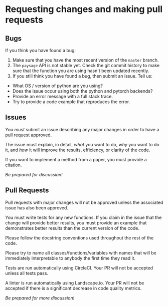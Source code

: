 # Requesting changes and making pull requests

## Bugs

If you think you have found a bug:

1. Make sure that you have the most recent version of the `master` branch.
2. The `paysage` API is not stable yet. Check the git commit history
to make sure that the function you are using hasn't been updated recently.
3. If you still think you have found a bug, then submit an issue. Tell us:
- What OS / version of python are you using?
- Does the issue occur using both the python and pytorch backends?
- Provide an error message with a full stack trace. 
- Try to provide a code example that reproduces the error.

## Issues

You *must* submit an issue describing any major changes in order to have a
pull request approved. 

The issue must explain, in detail, *what* you want to do, *why* you want to do 
it, and *how* it will improve the results, efficiency, or clarity of the code.

If you want to implement a method from a paper, you must provide a citation.

*Be prepared for discussion!*

## Pull Requests

Pull requests with major changes will not be approved unless the associated 
issue has also been approved. 

You must write tests for any new functions. If you claim in the issue that
the change will provide better results, you must provide an example that 
demonstrates better results than the current version of the code.

Please follow the docstring conventions used throughout the rest of the code.

Please try to name all classes/functions/variables with names that will be 
immediately interpretable to anybody the first time they read it.

Tests are run automatically using CircleCI. Your PR will not be accepted unless
all tests pass.

A linter is run automatically using Landscape.io. Your PR will not be accepted
if there is a significant decrease in code quality metrics.

*Be prepared for more discussion!*
